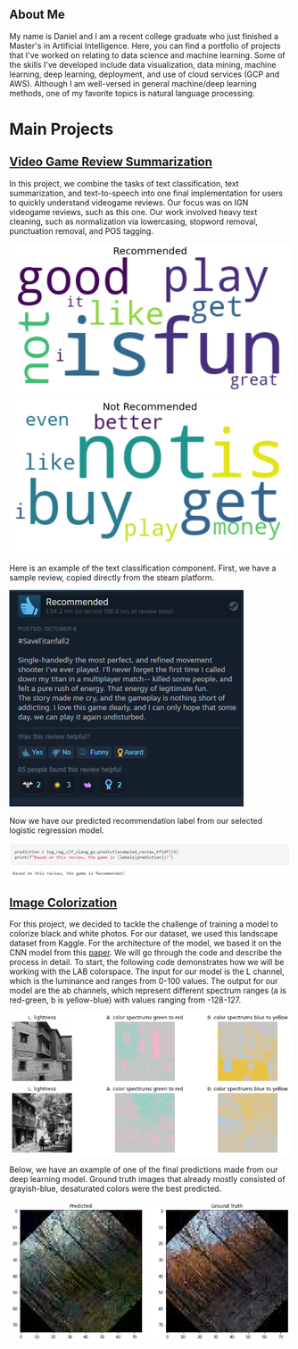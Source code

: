 ## About Me
My name is Daniel and I am a recent college graduate who just finished a Master's in Artificial Intelligence. Here, you can find a portfolio of projects that I've worked on relating to data science and machine learning. Some of the skills I've developed include data visualization, data mining, machine learning, deep learning, deployment, and use of cloud services (GCP and AWS). Although I am well-versed in general machine/deep learning methods, one of my favorite topics is natural language processing. 

# Main Projects
## [Video Game Review Summarization](https://github.com/loriylo/video_game__review_NLP)
In this project, we combine the tasks of text classification, text summarization, and text-to-speech into one final implementation for users to quickly understand videogame reviews. Our focus was on IGN videogame reviews, such as this one. Our work involved heavy text cleaning, such as normalization via lowercasing, stopword removal, punctuation removal, and POS tagging.

![recommended wordcloud](https://github.com/loriylo/video_game__review_NLP/blob/main/images/recommended.png)
![not recommended wordcloud](https://github.com/loriylo/video_game__review_NLP/blob/main/images/not%20recommended.png)

Here is an example of the text classification component. First, we have a sample review, copied directly from the steam platform.

![steam game review](https://github.com/loriylo/video_game__review_NLP/blob/main/images/steam%20review%20ground%20truth.png)

Now we have our predicted recommendation label from our selected logistic regression model.

![predicted label](https://github.com/loriylo/video_game__review_NLP/blob/main/images/game%20review%20prediction.png)

## [Image Colorization](https://github.com/daniel-m777/image_colorization)
For this project, we decided to tackle the challenge of training a model to colorize black and white photos. For our dataset, we used this landscape dataset from Kaggle. For the architecture of the model, we based it on the CNN model from this [paper](https://arxiv.org/pdf/1603.08511.pdf). We will go through the code and describe the process in detail. To start, the following code demonstrates how we will be working with the LAB colorspace. The input for our model is the L channel, which is the luminance and ranges from 0-100 values. The output for our model are the ab channels, which represent different spectrum ranges (a is red-green, b is yellow-blue) with values ranging from -128-127.

![Lab colorspace](https://github.com/daniel-m777/image_colorization/blob/main/images/lab%20colorspace.png)

Below, we have an example of one of the final predictions made from our deep learning model. Ground truth images that already mostly consisted of grayish-blue, desaturated colors were the best predicted.

![Image prediction](https://github.com/daniel-m777/image_colorization/blob/main/images/prediction.png)
